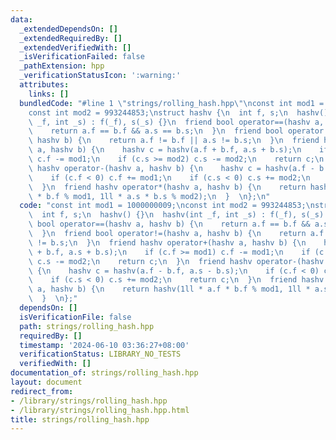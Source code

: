 ```yaml
---
data:
  _extendedDependsOn: []
  _extendedRequiredBy: []
  _extendedVerifiedWith: []
  _isVerificationFailed: false
  _pathExtension: hpp
  _verificationStatusIcon: ':warning:'
  attributes:
    links: []
  bundledCode: "#line 1 \"strings/rolling_hash.hpp\"\nconst int mod1 = 1000000009;\n\
    const int mod2 = 993244853;\nstruct hashv {\n  int f, s;\n  hashv() {}\n  hashv(int\
    \ _f, int _s) : f(_f), s(_s) {}\n  friend bool operator==(hashv a, hashv b) {\n\
    \    return a.f == b.f && a.s == b.s;\n  }\n  friend bool operator!=(hashv a,\
    \ hashv b) {\n    return a.f != b.f || a.s != b.s;\n  }\n  friend hashv operator+(hashv\
    \ a, hashv b) {\n    hashv c = hashv(a.f + b.f, a.s + b.s);\n    if (c.f >= mod1)\
    \ c.f -= mod1;\n    if (c.s >= mod2) c.s -= mod2;\n    return c;\n  }\n  friend\
    \ hashv operator-(hashv a, hashv b) {\n    hashv c = hashv(a.f - b.f, a.s - b.s);\n\
    \    if (c.f < 0) c.f += mod1;\n    if (c.s < 0) c.s += mod2;\n    return c;\n\
    \  }\n  friend hashv operator*(hashv a, hashv b) {\n    return hashv(1ll * a.f\
    \ * b.f % mod1, 1ll * a.s * b.s % mod2);\n  }  \n};\n"
  code: "const int mod1 = 1000000009;\nconst int mod2 = 993244853;\nstruct hashv {\n\
    \  int f, s;\n  hashv() {}\n  hashv(int _f, int _s) : f(_f), s(_s) {}\n  friend\
    \ bool operator==(hashv a, hashv b) {\n    return a.f == b.f && a.s == b.s;\n\
    \  }\n  friend bool operator!=(hashv a, hashv b) {\n    return a.f != b.f || a.s\
    \ != b.s;\n  }\n  friend hashv operator+(hashv a, hashv b) {\n    hashv c = hashv(a.f\
    \ + b.f, a.s + b.s);\n    if (c.f >= mod1) c.f -= mod1;\n    if (c.s >= mod2)\
    \ c.s -= mod2;\n    return c;\n  }\n  friend hashv operator-(hashv a, hashv b)\
    \ {\n    hashv c = hashv(a.f - b.f, a.s - b.s);\n    if (c.f < 0) c.f += mod1;\n\
    \    if (c.s < 0) c.s += mod2;\n    return c;\n  }\n  friend hashv operator*(hashv\
    \ a, hashv b) {\n    return hashv(1ll * a.f * b.f % mod1, 1ll * a.s * b.s % mod2);\n\
    \  }  \n};"
  dependsOn: []
  isVerificationFile: false
  path: strings/rolling_hash.hpp
  requiredBy: []
  timestamp: '2024-06-10 03:36:27+08:00'
  verificationStatus: LIBRARY_NO_TESTS
  verifiedWith: []
documentation_of: strings/rolling_hash.hpp
layout: document
redirect_from:
- /library/strings/rolling_hash.hpp
- /library/strings/rolling_hash.hpp.html
title: strings/rolling_hash.hpp
---
```

